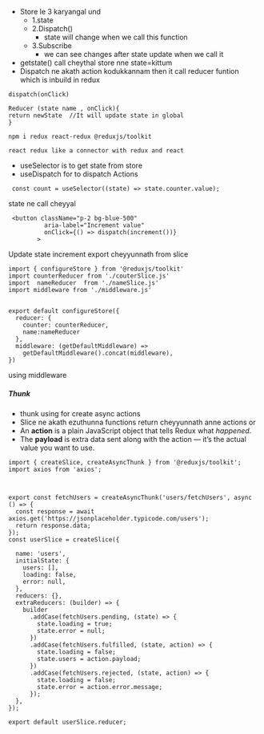
- Store le 3 karyangal und
	- 1.state
	- 2.Dispatch()
		- state will change when we call this function
	- 3.Subscribe
		- we can  see changes after state update when we call it  
- getstate() call cheythal store nne state=kittum
- Dispatch ne akath action kodukkannam then it call reducer funtion which is inbuild in redux
```
dispatch(onClick)

Reducer (state name , onClick){
return newState  //It will update state in global
}
```

```
npm i redux react-redux @reduxjs/toolkit
```
	react redux like a connector with redux and react 



- useSelector is to get state from store 
- useDispatch for to dispatch Actions
```
 const count = useSelector((state) => state.counter.value);
```
state ne call cheyyal 

```
 <button className="p-2 bg-blue-500"
          aria-label="Increment value"
          onClick={() => dispatch(increment())}
        >
```
Update state increment export cheyyunnath from slice

```
import { configureStore } from '@reduxjs/toolkit'
import counterReducer from './couterSlice.js'
import  nameReducer  from './nameSlice.js'
import middleware from './middleware.js'


export default configureStore({
  reducer: {
    counter: counterReducer,
    name:nameReducer
  },
  middleware: (getDefaultMiddleware) =>
    getDefaultMiddleware().concat(middleware),
})
```
using middleware

##### Thunk
- thunk using for create async actions 
- Slice ne akath ezuthunna functions return cheyyunnath anne actions or
- An **action** is a plain JavaScript object that tells Redux what _happened_.
- The **payload** is extra data sent along with the action — it’s the actual value you want to use.

```
import { createSlice, createAsyncThunk } from '@reduxjs/toolkit';
import axios from 'axios';

  

export const fetchUsers = createAsyncThunk('users/fetchUsers', async () => {
  const response = await axios.get('https://jsonplaceholder.typicode.com/users');
  return response.data;
});
const userSlice = createSlice({

  name: 'users',
  initialState: {
    users: [],
    loading: false,
    error: null,
  },
  reducers: {},
  extraReducers: (builder) => {
    builder
      .addCase(fetchUsers.pending, (state) => {
        state.loading = true;
        state.error = null;
      })
      .addCase(fetchUsers.fulfilled, (state, action) => {
        state.loading = false;
        state.users = action.payload;
      })
      .addCase(fetchUsers.rejected, (state, action) => {
        state.loading = false;
        state.error = action.error.message;
      });
  },
});

export default userSlice.reducer;
```
